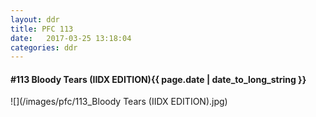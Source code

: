 ```yaml
---
layout: ddr
title: PFC 113
date:   2017-03-25 13:18:04
categories: ddr
---
```


#### **#113** Bloody Tears (IIDX EDITION)<span class="pull-right">{{ page.date | date_to_long_string }}</span>
![](/images/pfc/113_Bloody Tears (IIDX EDITION).jpg)
